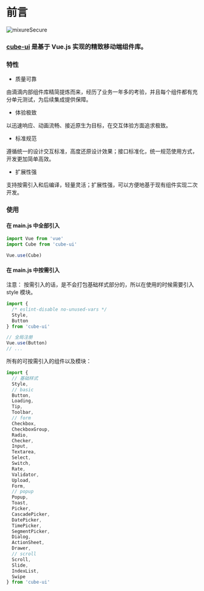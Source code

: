 # 前言 
<img :src="$withBase('/cube-ui.png')" style="margin: 0 auto;display: block;" alt="mixureSecure">

### [cube-ui](https://www.jianshu.com "cube-ui") 是基于 Vue.js 实现的精致移动端组件库。

### 特性
* 质量可靠

由滴滴内部组件库精简提炼而来，经历了业务一年多的考验，并且每个组件都有充分单元测试，为后续集成提供保障。

* 体验极致

以迅速响应、动画流畅、接近原生为目标，在交互体验方面追求极致。

* 标准规范

遵循统一的设计交互标准，高度还原设计效果；接口标准化，统一规范使用方式，开发更加简单高效。

* 扩展性强

支持按需引入和后编译，轻量灵活；扩展性强，可以方便地基于现有组件实现二次开发。


### 使用

#### 在 main.js 中全部引入 
``` js
import Vue from 'vue'
import Cube from 'cube-ui'

Vue.use(Cube)
```

#### 在 main.js 中按需引入 
注意： 按需引入的话，是不会打包基础样式部分的，所以在使用的时候需要引入 style 模块。
``` js
import {
  /* eslint-disable no-unused-vars */
  Style,
  Button
} from 'cube-ui'

// 全局注册
Vue.use(Button)
// ...
```

所有的可按需引入的组件以及模块：
```js
import {
  // 基础样式
  Style,
  // basic
  Button,
  Loading,
  Tip,
  Toolbar,
  // form
  Checkbox,
  CheckboxGroup,
  Radio,
  Checker,
  Input,
  Textarea,
  Select,
  Switch,
  Rate,
  Validator,
  Upload,
  Form,
  // popup
  Popup,
  Toast,
  Picker,
  CascadePicker,
  DatePicker,
  TimePicker,
  SegmentPicker,
  Dialog,
  ActionSheet,
  Drawer,
  // scroll
  Scroll,
  Slide,
  IndexList,
  Swipe
} from 'cube-ui'
```

